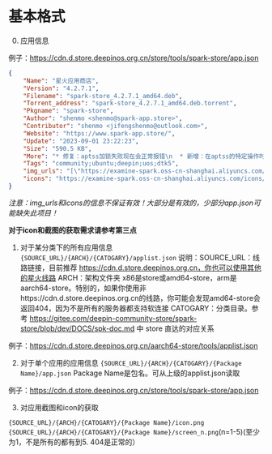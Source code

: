 # 基本格式
0. 应用信息

例子：https://cdn.d.store.deepinos.org.cn/store/tools/spark-store/app.json

```json
{
    "Name": "星火应用商店",
    "Version": "4.2.7.1",
    "Filename": "spark-store_4.2.7.1_amd64.deb",
    "Torrent_address": "spark-store_4.2.7.1_amd64.deb.torrent",
    "Pkgname": "spark-store",
    "Author": "shenmo <shenmo@spark-app.store>",
    "Contributor": "shenmo <jifengshenmo@outlook.com>",
    "Website": "https://www.spark-app.store/",
    "Update": "2023-09-01 23:22:23",
    "Size": "590.5 KB",
    "More": "* 修复：aptss加锁失败现在会正常报错\n  * 新增：在aptss的特定操作时添加了提示\n  * 新增：在aptss提示加粗\n  * 调整：ssinstall验证支持使用cdn.d.获取",
    "Tags": "community;ubuntu;deepin;uos;dtk5",
    "img_urls": "[\"https://examine-spark.oss-cn-shanghai.aliyuncs.com/images/2023/09/01/411c32fd691544bb985ecba87d151ea0.png\",\"https://examine-spark.oss-cn-shanghai.aliyuncs.com/images/2023/09/01/f44b3c2242c045e28f1161980d805e0d.png\",\"https://examine-spark.oss-cn-shanghai.aliyuncs.com/images/2023/09/01/00263ba857894667bd99240558bec69c.png\",\"https://examine-spark.oss-cn-shanghai.aliyuncs.com/images/2023/09/01/6fd248ad9eea4ef18c9c4acc2a9d372d.png\"]",
    "icons": "https://examine-spark.oss-cn-shanghai.aliyuncs.com/icons/2023/09/01/a88dd18cc1734396a02e7e3c6be59718.png"
}
```

*注意：img_urls和icons的信息不保证有效！大部分是有效的，少部分app.json可能缺失此项目！*

**对于icon和截图的获取需求请参考第三点**

1. 对于某分类下的所有应用信息
`{SOURCE_URL}/{ARCH}/{CATOGARY}/applist.json`
说明：SOURCE_URL：线路链接，目前推荐 https://cdn.d.store.deepinos.org.cn，你也可以使用其他的星火线路
ARCH：架构文件夹 x86是store或amd64-store，arm是aarch64-store。特别的，如果你使用非https://cdn.d.store.deepinos.org.cn的线路，你可能会发现amd64-store会返回404，因为不是所有的服务器都支持软连接
CATOGARY：分类目录。参考 https://gitee.com/deepin-community-store/spark-store/blob/dev/DOCS/spk-doc.md 中 store 直达的对应关系

例子：https://cdn.d.store.deepinos.org.cn/aarch64-store/tools/applist.json

2. 对于单个应用的应用信息
`{SOURCE_URL}/{ARCH}/{CATOGARY}/{Package Name}/app.json`
Package Name是包名。可从上级的applist.json读取

例子：https://cdn.d.store.deepinos.org.cn/store/tools/spark-store/app.json

3. 对应用截图和icon的获取

`{SOURCE_URL}/{ARCH}/{CATOGARY}/{Package Name}/icon.png`
`{SOURCE_URL}/{ARCH}/{CATOGARY}/{Package Name}/screen_n.png`(n=1-5)(至少为1，不是所有的都有到5. 404是正常的）



